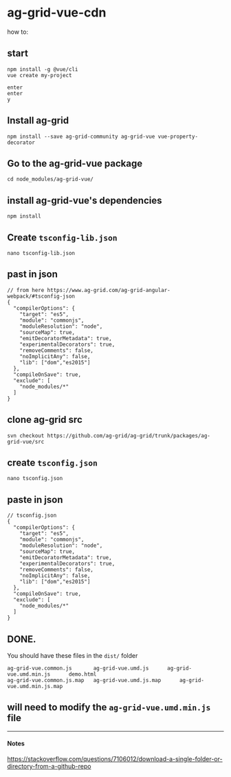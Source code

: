 # ag-grid-vue-cdn

how to:

## start
```
npm install -g @vue/cli
vue create my-project
```

```
enter
enter
y
```

## Install ag-grid
```
npm install --save ag-grid-community ag-grid-vue vue-property-decorator
```

## Go to the ag-grid-vue package
```
cd node_modules/ag-grid-vue/
```

## install ag-grid-vue's dependencies
```
npm install
```

## Create `tsconfig-lib.json`
```
nano tsconfig-lib.json
```

## past in json
```
// from here https://www.ag-grid.com/ag-grid-angular-webpack/#tsconfig-json
{
  "compilerOptions": {
    "target": "es5",
    "module": "commonjs",
    "moduleResolution": "node",
    "sourceMap": true,
    "emitDecoratorMetadata": true,
    "experimentalDecorators": true,
    "removeComments": false,
    "noImplicitAny": false,
    "lib": ["dom","es2015"]
  },
  "compileOnSave": true,
  "exclude": [
    "node_modules/*"
  ]
}
```

## clone ag-grid src
```
svn checkout https://github.com/ag-grid/ag-grid/trunk/packages/ag-grid-vue/src
```

## create `tsconfig.json`
```
nano tsconfig.json
```

## paste in json
```
// tsconfig.json
{
  "compilerOptions": {
    "target": "es5",
    "module": "commonjs",
    "moduleResolution": "node",
    "sourceMap": true,
    "emitDecoratorMetadata": true,
    "experimentalDecorators": true,
    "removeComments": false,
    "noImplicitAny": false,
    "lib": ["dom","es2015"]
  },
  "compileOnSave": true,
  "exclude": [
    "node_modules/*"
  ]
}
```

## DONE.
You should have these files in the `dist/` folder
```
ag-grid-vue.common.js		ag-grid-vue.umd.js		ag-grid-vue.umd.min.js		demo.html
ag-grid-vue.common.js.map	ag-grid-vue.umd.js.map		ag-grid-vue.umd.min.js.map
```

## will need to modify the `ag-grid-vue.umd.min.js` file


-------------------------------------------
#### Notes
https://stackoverflow.com/questions/7106012/download-a-single-folder-or-directory-from-a-github-repo

